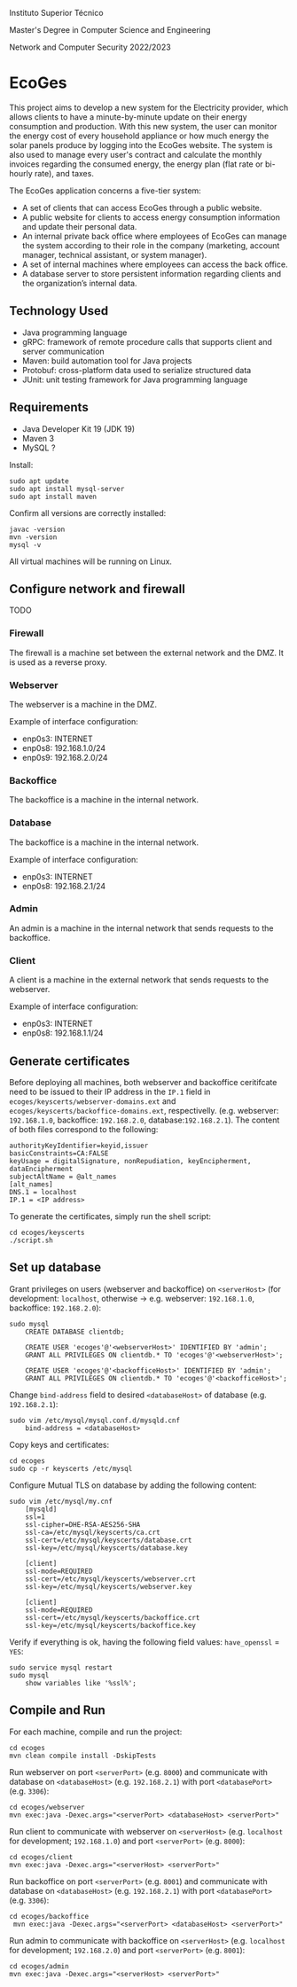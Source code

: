 Instituto Superior Técnico

Master's Degree in Computer Science and Engineering

Network and Computer Security 2022/2023

# EcoGes

This project aims to develop a new system for the Electricity provider, which allows clients to have a minute-by-minute update on their energy consumption and production. With this new system, the user can monitor the energy cost of every household appliance or how much energy the solar panels produce by logging into the EcoGes website. The system is also used to manage every user's contract and calculate the monthly invoices regarding the consumed energy, the energy plan (flat rate or bi-hourly rate), and taxes.

The EcoGes application concerns a five-tier system:
- A set of clients that can access EcoGes through a public website.
- A public website for clients to access energy consumption information and update their personal data.
- An internal private back office where employees of EcoGes can manage the system according to their role in the company (marketing, account manager, technical assistant, or system manager).
- A set of internal machines where employees can access the back office.
- A database server to store persistent information regarding clients and the organization’s internal data.

## Technology Used
- Java programming language
- gRPC: framework of remote procedure calls that supports client and server communication
- Maven: build automation tool for Java projects
- Protobuf: cross-platform data used to serialize structured data
- JUnit: unit testing framework for Java programming language

## Requirements

- Java Developer Kit 19 (JDK 19)
- Maven 3
- MySQL ?

Install:

    sudo apt update
    sudo apt install mysql-server
    sudo apt install maven

Confirm all versions are correctly installed:

    javac -version
    mvn -version
    mysql -v

All virtual machines will be running on Linux.

## Configure network and firewall

TODO

### Firewall

The firewall is a machine set between the external network and the DMZ. It is used as a reverse proxy.

### Webserver

The webserver is a machine in the DMZ.

Example of interface configuration:
- enp0s3: INTERNET
- enp0s8: 192.168.1.0/24
- enp0s9: 192.168.2.0/24


### Backoffice

The backoffice is a machine in the internal network.

### Database

The backoffice is a machine in the internal network.

Example of interface configuration:
- enp0s3: INTERNET
- enp0s8: 192.168.2.1/24

### Admin

An admin is a machine in the internal network that sends requests to the backoffice.

### Client

A client is a machine in the external network that sends requests to the webserver.

Example of interface configuration:
- enp0s3: INTERNET
- enp0s8: 192.168.1.1/24

## Generate certificates

Before deploying all machines, both webserver and backoffice ceritifcate need to be issued to their IP address in the `IP.1` field in `ecoges/keyscerts/webserver-domains.ext` and `ecoges/keyscerts/backoffice-domains.ext`, respectivelly. (e.g. webserver: `192.168.1.0`, backoffice: `192.168.2.0`, database:`192.168.2.1`). The content of both files correspond to the following:

    authorityKeyIdentifier=keyid,issuer
    basicConstraints=CA:FALSE
    keyUsage = digitalSignature, nonRepudiation, keyEncipherment, dataEncipherment
    subjectAltName = @alt_names
    [alt_names]
    DNS.1 = localhost
    IP.1 = <IP address>

To generate the certificates, simply run the shell script:

    cd ecoges/keyscerts
    ./script.sh

## Set up database

Grant privileges on users (webserver and backoffice) on `<serverHost>` (for development: `localhost`, otherwise -> e.g. webserver: `192.168.1.0`, backoffice: `192.168.2.0`):

    sudo mysql
        CREATE DATABASE clientdb;

        CREATE USER 'ecoges'@'<webserverHost>' IDENTIFIED BY 'admin';
        GRANT ALL PRIVILEGES ON clientdb.* TO 'ecoges'@'<webserverHost>';

        CREATE USER 'ecoges'@'<backofficeHost>' IDENTIFIED BY 'admin';
        GRANT ALL PRIVILEGES ON clientdb.* TO 'ecoges'@'<backofficeHost>';

Change `bind-address` field to desired `<databaseHost>` of database (e.g. `192.168.2.1`):

    sudo vim /etc/mysql/mysql.conf.d/mysqld.cnf
        bind-address = <databaseHost>

Copy keys and certificates:

    cd ecoges
    sudo cp -r keyscerts /etc/mysql

Configure Mutual TLS on database by adding the following content:

    sudo vim /etc/mysql/my.cnf
        [mysqld]
        ssl=1
        ssl-cipher=DHE-RSA-AES256-SHA
        ssl-ca=/etc/mysql/keyscerts/ca.crt
        ssl-cert=/etc/mysql/keyscerts/database.crt
        ssl-key=/etc/mysql/keyscerts/database.key

        [client]
        ssl-mode=REQUIRED
        ssl-cert=/etc/mysql/keyscerts/webserver.crt
        ssl-key=/etc/mysql/keyscerts/webserver.key

        [client]
        ssl-mode=REQUIRED
        ssl-cert=/etc/mysql/keyscerts/backoffice.crt
        ssl-key=/etc/mysql/keyscerts/backoffice.key

Verify if everything is ok, having the following field values: `have_openssl` = `YES`:

    sudo service mysql restart
    sudo mysql
        show variables like '%ssl%';


## Compile and Run

For each machine, compile and run the project:

    cd ecoges
    mvn clean compile install -DskipTests

Run webserver on port `<serverPort>` (e.g. `8000`) and communicate with database on `<databaseHost>` (e.g. `192.168.2.1`) with port `<databasePort>` (e.g. `3306`):

    cd ecoges/webserver
    mvn exec:java -Dexec.args="<serverPort> <databaseHost> <serverPort>"

Run client to communicate with webserver on `<serverHost>` (e.g. `localhost` for development; `192.168.1.0`) and port `<serverPort>` (e.g. `8000`):

    cd ecoges/client
    mvn exec:java -Dexec.args="<serverHost> <serverPort>"

Run backoffice on port `<serverPort>` (e.g. `8001`) and communicate with database on `<databaseHost>` (e.g. `192.168.2.1`) with port `<databasePort>` (e.g. `3306`):

    cd ecoges/backoffice
     mvn exec:java -Dexec.args="<serverPort> <databaseHost> <serverPort>"

Run admin to communicate with backoffice on `<serverHost>` (e.g. `localhost` for development; `192.168.2.0`) and port `<serverPort>` (e.g. `8001`):

    cd ecoges/admin
    mvn exec:java -Dexec.args="<serverHost> <serverPort>"